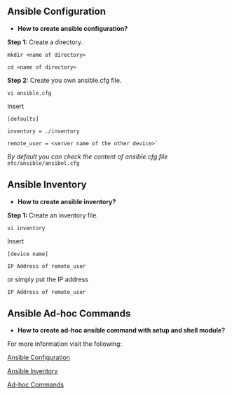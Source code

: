## Ansible Configuration
* __How to create ansible configuration?__

__Step 1:__ Create a directory.

`mkdir <name of directory>`

`cd <name of directory>`

__Step 2:__ Create you own ansible.cfg file.

`vi ansible.cfg`

Insert
```Linux Alpine
[defaults]

inventory = ./inventory

remote_user = <server name of the other device>`
```

_By default you can check the content of ansible.cfg file_  `etc/ansible/ansibel.cfg`

## Ansible Inventory
* __How to create ansible inventory?__

__Step 1:__ Create an inventory file.

`vi inventory`

Insert

`[device name]`

`IP Address of remote_user`

or simply put the IP address

`IP Address of remote_user` 

## Ansible Ad-hoc Commands

* __How to create ad-hoc ansible command with setup and shell module?__



For more information visit the following:

   [Ansible Configuration](https://tip.instructure.com/courses/14414/pages/2-dot-2-ansible-configuration?module_item_id=810770)

   [Ansible Inventory](https://docs.ansible.com/ansible/latest/user_guide/basic_concepts.html)

   [Ad-hoc Commands](https://docs.ansible.com/ansible/latest/user_guide/intro_adhoc.html)

